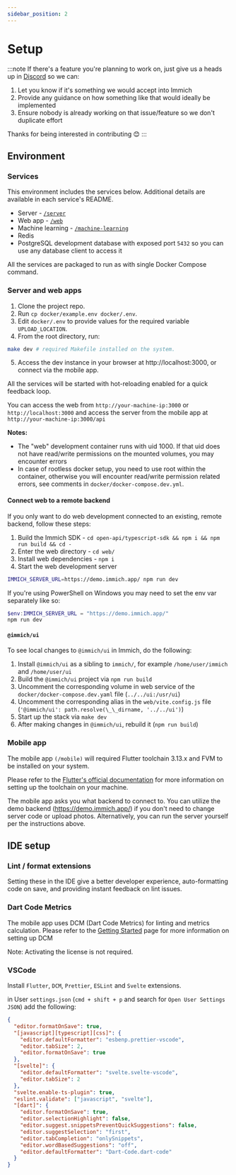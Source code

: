 ```yaml
---
sidebar_position: 2
---
```


# Setup

:::note
If there's a feature you're planning to work on, just give us a heads up in [Discord](https://discord.com/channels/979116623879368755/1071165397228855327) so we can:

1. Let you know if it's something we would accept into Immich
2. Provide any guidance on how something like that would ideally be implemented
3. Ensure nobody is already working on that issue/feature so we don't duplicate effort

Thanks for being interested in contributing 😊
:::

## Environment

### Services

This environment includes the services below. Additional details are available in each service's README.

- Server - [`/server`](https://github.com/immich-app/immich/tree/main/server)
- Web app - [`/web`](https://github.com/immich-app/immich/tree/main/web)
- Machine learning - [`/machine-learning`](https://github.com/immich-app/immich/tree/main/machine-learning)
- Redis
- PostgreSQL development database with exposed port `5432` so you can use any database client to access it

All the services are packaged to run as with single Docker Compose command.

### Server and web apps

1. Clone the project repo.
2. Run `cp docker/example.env docker/.env`.
3. Edit `docker/.env` to provide values for the required variable `UPLOAD_LOCATION`.
4. From the root directory, run:

```bash title="Start development server"
make dev # required Makefile installed on the system.
```

5. Access the dev instance in your browser at http://localhost:3000, or connect via the mobile app.

All the services will be started with hot-reloading enabled for a quick feedback loop.

You can access the web from `http://your-machine-ip:3000` or `http://localhost:3000` and access the server from the mobile app at `http://your-machine-ip:3000/api`

**Notes:**

- The "web" development container runs with uid 1000. If that uid does not have read/write permissions on the mounted volumes, you may encounter errors
- In case of rootless docker setup, you need to use root within the container, otherwise you will encounter read/write permission related errors, see comments in `docker/docker-compose.dev.yml`.

#### Connect web to a remote backend

If you only want to do web development connected to an existing, remote backend, follow these steps:

1. Build the Immich SDK - `cd open-api/typescript-sdk && npm i && npm run build && cd -`
2. Enter the web directory - `cd web/`
3. Install web dependencies - `npm i`
4. Start the web development server

```bash
IMMICH_SERVER_URL=https://demo.immich.app/ npm run dev
```

If you're using PowerShell on Windows you may need to set the env var separately like so:

```powershell
$env:IMMICH_SERVER_URL = "https://demo.immich.app/"
npm run dev
```

#### `@immich/ui`

To see local changes to `@immich/ui` in Immich, do the following:

1. Install `@immich/ui` as a sibling to `immich/`, for example `/home/user/immich` and `/home/user/ui`
1. Build the `@immich/ui` project via `npm run build`
1. Uncomment the corresponding volume in web service of the `docker/docker-compose.dev.yaml` file (`../../ui:/usr/ui`)
1. Uncomment the corresponding alias in the `web/vite.config.js` file (`'@immich/ui': path.resolve(\_\_dirname, '../../ui')`)
1. Start up the stack via `make dev`
1. After making changes in `@immich/ui`, rebuild it (`npm run build`)

### Mobile app

The mobile app `(/mobile)` will required Flutter toolchain 3.13.x and FVM to be installed on your system.

Please refer to the [Flutter's official documentation](https://flutter.dev/docs/get-started/install) for more information on setting up the toolchain on your machine.

The mobile app asks you what backend to connect to. You can utilize the demo backend (https://demo.immich.app/) if you don't need to change server code or upload photos. Alternatively, you can run the server yourself per the instructions above.

## IDE setup

### Lint / format extensions

Setting these in the IDE give a better developer experience, auto-formatting code on save, and providing instant feedback on lint issues.

### Dart Code Metrics

The mobile app uses DCM (Dart Code Metrics) for linting and metrics calculation. Please refer to the [Getting Started](https://dcm.dev/docs/) page for more information on setting up DCM

Note: Activating the license is not required.

### VSCode

Install `Flutter`, `DCM`, `Prettier`, `ESLint` and `Svelte` extensions.

in User `settings.json` (`cmd + shift + p` and search for `Open User Settings JSON`) add the following:

```json title="settings.json"
{
  "editor.formatOnSave": true,
  "[javascript][typescript][css]": {
    "editor.defaultFormatter": "esbenp.prettier-vscode",
    "editor.tabSize": 2,
    "editor.formatOnSave": true
  },
  "[svelte]": {
    "editor.defaultFormatter": "svelte.svelte-vscode",
    "editor.tabSize": 2
  },
  "svelte.enable-ts-plugin": true,
  "eslint.validate": ["javascript", "svelte"],
  "[dart]": {
    "editor.formatOnSave": true,
    "editor.selectionHighlight": false,
    "editor.suggest.snippetsPreventQuickSuggestions": false,
    "editor.suggestSelection": "first",
    "editor.tabCompletion": "onlySnippets",
    "editor.wordBasedSuggestions": "off",
    "editor.defaultFormatter": "Dart-Code.dart-code"
  }
}
```
